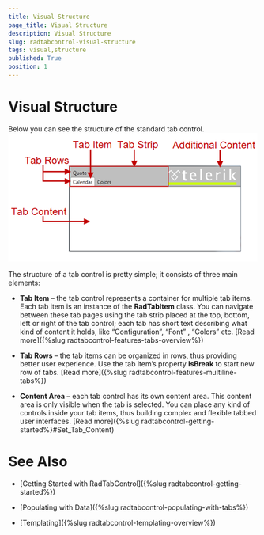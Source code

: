 ```yaml
---
title: Visual Structure
page_title: Visual Structure
description: Visual Structure
slug: radtabcontrol-visual-structure
tags: visual,structure
published: True
position: 1
---
```


# Visual Structure

Below you can see the structure of the standard tab control.![radtabcontrol visual-structure](images/radtabcontrol_visual-structure.png)

The structure of a tab control is pretty simple; it consists of three main elements:

* __Tab Item__ – the tab control represents a container for multiple tab items. Each tab item is an instance of the __RadTabItem__ class. You can navigate between these tab pages using the tab strip placed at the top, bottom, left or right of the tab control; each tab has short text describing what kind of content it holds, like “Configuration”, “Font” , “Colors” etc. [Read more]({%slug radtabcontrol-features-tabs-overview%})

* __Tab Rows__ – the tab items can be organized in rows, thus providing better user experience. Use the tab item’s property __IsBreak__ to start new row of tabs. [Read more]({%slug radtabcontrol-features-multiline-tabs%})

* __Content Area__ – each tab control has its own content area. This content area is only visible when the tab is selected. You can place any kind of controls inside your tab items, thus building complex and flexible tabbed user interfaces. [Read more]({%slug radtabcontrol-getting-started%}#Set_Tab_Content)

# See Also

 * [Getting Started with RadTabControl]({%slug radtabcontrol-getting-started%})

 * [Populating with Data]({%slug radtabcontrol-populating-with-tabs%})

 * [Templating]({%slug radtabcontrol-templating-overview%})
